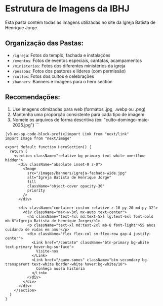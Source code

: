 # Estrutura de Imagens da IBHJ

Esta pasta contém todas as imagens utilizadas no site da Igreja Batista de Henrique Jorge.

## Organização das Pastas:

- `/igreja`: Fotos do templo, fachada e instalações
- `/eventos`: Fotos de eventos especiais, cantatas, acampamentos
- `/ministerios`: Fotos dos diferentes ministérios da igreja
- `/pessoas`: Fotos dos pastores e líderes (com permissão)
- `/cultos`: Fotos dos cultos e celebrações
- `/banners`: Banners e imagens para o hero section

## Recomendações:

1. Use imagens otimizadas para web (formatos .jpg, .webp ou .png)
2. Mantenha uma proporção consistente para cada tipo de imagem
3. Nomeie os arquivos de forma descritiva (ex: "culto-domingo-maio-2025.jpg")
\`\`\`

```typescriptreact file="components/hero-section.tsx"
[v0-no-op-code-block-prefix]import Link from "next/link"
import Image from "next/image"

export default function HeroSection() {
  return (
    <section className="relative bg-primary text-white overflow-hidden">
      <div className="absolute inset-0 z-0">
        <Image
          src="/images/banners/igreja-fachada-wide.jpg"
          alt="Igreja Batista de Henrique Jorge"
          fill
          className="object-cover opacity-30"
          priority
        />
      </div>

      <div className="container-custom relative z-10 py-20 md:py-32">
        <div className="max-w-3xl mx-auto text-center">
          <h1 className="text-4xl md:text-5xl lg:text-6xl font-bold mb-6">Igreja Batista de Henrique Jorge</h1>
          <p className="text-xl md:text-2xl mb-8 font-light">55 anos cuidando de vidas em amor</p>
          <div className="flex flex-col sm:flex-row gap-4 justify-center">
            <Link href="/contato" className="btn-primary bg-white text-primary hover:bg-surface">
              Visite-nos
            </Link>
            <Link href="/quem-somos" className="btn-secondary bg-transparent text-white border-white hover:bg-white/10">
              Conheça nossa história
            </Link>
          </div>
        </div>
      </div>
    </section>
  )
}
